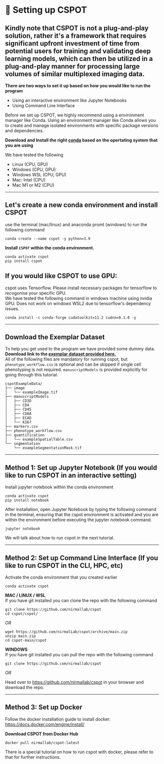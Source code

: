 # 🐊 Setting up CSPOT 
## Kindly note that **CSPOT is not a plug-and-play solution**, rather it's a framework that requires significant upfront investment of time from potential users for training and validating deep learning models, which can then be utilized in a plug-and-play manner for processing large volumes of similar multiplexed imaging data.

**There are two ways to set it up based on how you would like to run the program**
- Using an interactive environment like Jupyter Notebooks
- Using Command Line Interface

Before we set up CSPOT, we highly recommend using a environment manager like Conda. Using an environment manager like Conda allows you to create and manage isolated environments with specific package versions and dependencies. 

**Download and Install the right [conda](https://docs.conda.io/en/latest/miniconda.html) based on the opertating system that you are using**

We have tested the following 
- Linux (CPU, GPU)
- Windows (CPU, GPU)
- Windows WSL (CPU, GPU)
- Mac: Intel (CPU)
- Mac M1 or M2 (CPU)

<hr>

## Let's create a new conda environment and install CSPOT

use the terminal (mac/linux) and anaconda promt (windows) to run the following command
```
conda create --name cspot -y python=3.9
```

**Install `CSPOT` within the conda environment.**

```
conda activate cspot
pip install cspot
```

## If you would like CSPOT to use GPU:
cspot uses Tensorflow. Please install necessary packages for tensorflow to recogonise your specific GPU.  
We have tested the following command in windows machine using nvidia GPU. Does not work on windows WSL2 due to tensorflow's dependency issues.

```
conda install -c conda-forge cudatoolkit=11.2 cudnn=8.1.0 -y 
```

<hr>

## Download the Exemplar Dataset
To help you get used to the program we have provided some dummy data.   
**Download link to the [exemplar dataset provided here.](https://dataverse.harvard.edu/dataset.xhtml?persistentId=doi:10.7910/DVN/QDZ6XO)**  
All of the following files are mandatory for running cspot, but `phenotype_workflow.csv` is optional and can be skipped if single cell phenotyping is not required. `manuscriptModels` is provided explicitly for going through this tutorial. 
```
cspotExampleData/
├── image
│   └── exampleImage.tif
├── manuscriptModels
│   ├── CD3D
│   ├── CD4
│   ├── CD45
│   ├── CD8A
│   ├── ECAD
│   └── KI67
├── markers.csv
├── phenotype_workflow.csv
├── quantification
│   └── exampleSpatialTable.csv
└── segmentation
    └── exampleSegmentationMask.tif
```

<hr>

## Method 1: Set up Jupyter Notebook (If you would like to run CSPOT in an interactive setting)
Install jupyter notebook within the conda environment
```
conda activate cspot
pip install notebook
```
After installation, open Jupyter Notebook by typing the following command in the terminal, ensuring that the cspot environment is activated and you are within the environment before executing the jupyter notebook command.
```
jupyter notebook
```
We will talk about how to run cspot in the next tutorial.

<hr>

## Method 2: Set up Command Line Interface (If you like to run CSPOT in the CLI, HPC, etc)

Activate the conda environment that you created earlier

```
conda activate cspot
```

**MAC / LINUX / WSL**  
If you have git installed you can clone the repo with the following command
```
git clone https://github.com/nirmallab/cspot
cd cspot/cspot/
```

*OR*  

```
wget https://github.com/nirmalLab/cspot/archive/main.zip
unzip main.zip 
cd cspot-main/cspot 
```

**WINDOWS**  
If you have git installed you can pull the repo with the following command
```
git clone https://github.com/nirmallab/cspot
```

*OR*  
  
Head over to https://github.com/nirmallab/cspot in your browser and download the repo.



<hr>

## Method 3: Set up Docker

Follow the docker installation guide to install docker: https://docs.docker.com/engine/install/

**Download CSPOT from Docker Hub**
```
docker pull nirmallab/cspot:latest
```

There is a special tutorial on how to run cspot with docker, please refer to that for further instructions.


```python

```
